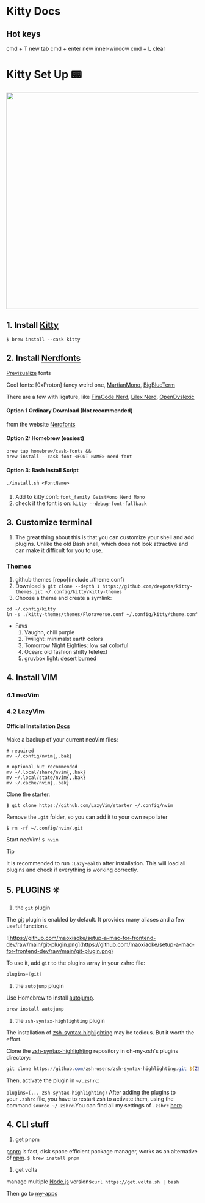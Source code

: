 # Kitty Docs

## Hot keys
cmd + T   new tab
cmd + enter new inner-window
cmd + L   clear 

# Kitty Set Up 📟

   <img src="https://media2.giphy.com/media/26uf4LsTj87JjVDbO/giphy.gif?cid=ecf05e47znj7hli7wiyzjp3li8vhjd89942bfub3yjsdwfn2&rid=giphy.gif&ct=g" width="566" />

## 1. Install [Kitty](https://github.com/kovidgoyal/kitty/)

`$ brew install --cask kitty`

## 2. Install [Nerdfonts](https://www.nerdfonts.com/font-downloads)

[Previzualize](https://www.programmingfonts.org/#maple) fonts

Cool fonts: [0xProton] fancy weird one, [MartianMono](https://github.com/ryanoasis/nerd-fonts/releases/download/v3.1.1/MartianMono.zip), [BigBlueTerm](https://github.com/ryanoasis/nerd-fonts/releases/download/v3.1.1/BigBlueTerminal.zip)

There are a few with ligature, like [FiraCode Nerd](https://github.com/ryanoasis/nerd-fonts/releases/download/v3.1.1/FiraCode.zip), [Lilex Nerd](https://github.com/ryanoasis/nerd-fonts/releases/download/v3.1.1/Lilex.zip), [OpenDyslexic](https://github.com/ryanoasis/nerd-fonts/releases/download/v3.1.1/OpenDyslexic.zip)

#### Option 1 Ordinary Download (Not recommended)

from the website [Nerdfonts](https://www.nerdfonts.com/font-downloads) 

#### Option 2: Homebrew (easiest)

```shell
brew tap homebrew/cask-fonts &&
brew install --cask font-<FONT NAME>-nerd-font
```

#### Option 3: Bash Install Script
`./install.sh <FontName>`

####
1. Add to kitty.conf: `font_family GeistMono Nerd Mono`
1. check if the font is on: `kitty --debug-font-fallback`

## 3. Customize terminal

1. The great thing about this is that you can customize your shell and add plugins. Unlike the old Bash shell, which does not look attractive and can make it difficult for you to use.

### Themes

1. github themes [repo](include ./theme.conf)
1. Download `$ git clone --depth 1 https://github.com/dexpota/kitty-themes.git ~/.config/kitty/kitty-themes`
1. Choose a theme and create a symlink:

```shell
cd ~/.config/kitty
ln -s ./kitty-themes/themes/Floraverse.conf ~/.config/kitty/theme.conf
```

- Favs
   1. Vaughn, chill purple
   1. Twilight: minimalst earth colors
   1. Tomorrow Night Eighties: low sat colorful
   1. Ocean: old fashion shitty teletext
   1. gruvbox light: desert burned

## 4. Install VIM

### 4.1 neoVim

### 4.2 LazyVim

#### Official Installation [Docs](https://www.lazyvim.org/installation)

Make a backup of your current neoVim files:

```shell
# required
mv ~/.config/nvim{,.bak}

# optional but recommended
mv ~/.local/share/nvim{,.bak}
mv ~/.local/state/nvim{,.bak}
mv ~/.cache/nvim{,.bak}
```

Clone the starter:

`$ git clone https://github.com/LazyVim/starter ~/.config/nvim`

Remove the `.git` folder, so you can add it to your own repo later

`$ rm -rf ~/.config/nvim/.git`

Start neoVim!
`$ nvim`

> [!TIP]
> It is recommended to run `:LazyHealth` after installation. This will load all plugins and check if everything is working correctly.

## 5. PLUGINS ✳️

   1. the `git` plugin

   The [git](https://github.com/ohmyzsh/ohmyzsh/tree/master/plugins/git) plugin is enabled by default. It provides many aliases and a few useful functions.

   ![https://github.com/maoxiaoke/setup-a-mac-for-frontend-dev/raw/main/git-plugin.png](https://github.com/maoxiaoke/setup-a-mac-for-frontend-dev/raw/main/git-plugin.png)

   To use it, add `git` to the plugins array in your zshrc file:

   ```powershell
   plugins=(git)
   ```

   1. the `autojump` plugin

   Use Homebrew to install [autojump](https://github.com/wting/autojump#installation).

   ```powershell
   brew install autojump
   ```

   1. the `zsh-syntax-highlighting` plugin

   The installation of [zsh-syntax-highlighting](https://github.com/zsh-users/zsh-syntax-highlighting/blob/master/INSTALL.md) may be tedious. But it worth the effort.

   Clone the [zsh-syntax-highlighting](https://github.com/zsh-users/zsh-syntax-highlighting/blob/master/INSTALL.md) repository in oh-my-zsh's plugins directory:

   ```powershell
   git clone https://github.com/zsh-users/zsh-syntax-highlighting.git ${ZSH_CUSTOM:-~/.oh-my-zsh/custom}/plugins/zsh-syntax-highlighting
   ```

   Then, activate the plugin in `~/.zshrc`:

   `plugins=(... zsh-syntax-highlighting)`
   After adding the plugins to your `.zshrc` file, you have to restart zsh to activate them, using the command `source ~/.zshrc`.You can find all my settings of `.zshrc` [here](https://gist.githubusercontent.com/maoxiaoke/0f61f217c428dcfba48067622db83a8e/raw/78da5225ff3cdc8df38db28b8f872a6f6836cfc2/__Configurations__---zshrc.text).

## 4. CLI stuff

   1. get pnpm

   [pnpm](https://pnpm.io/) is fast, disk space efficient package manager, works as an alternative of [npm](https://www.npmjs.com/). `$ brew install pnpm`

   1. get volta

   manage multiple [Node.js](https://nodejs.org/en/) versions`curl https://get.volta.sh | bash`

Then go to [my-apps](notes/my-apps)
